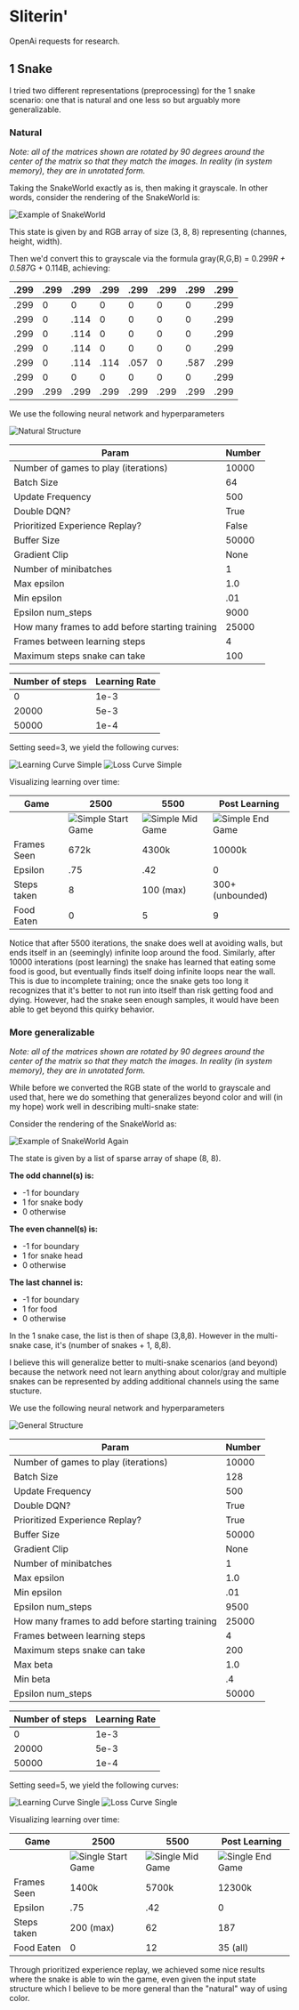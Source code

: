 # Sliterin'
OpenAi requests for research.

<!---
## Visualization
The snake is blue: (0,0,255), but its head is slighly darker (0,0,127).
The barrier is red: (255,0,0)
The food is green: (0,255,0)

![Example of SnakeWorld](./slitherin/media/example.jpg)
--->

## 1 Snake

I tried two different representations (preprocessing) for the 1 snake scenario: one that is natural and one less so but arguably more generalizable.

### Natural
*Note: all of the matrices shown are rotated by 90 degrees around the center of the matrix so that they match the images. In reality (in system memory), they are in unrotated form.*

Taking the SnakeWorld exactly as is, then making it grayscale. In other words, consider the rendering of the SnakeWorld is:

![Example of SnakeWorld](./slitherin/media/example.jpg) 

This state is given by and RGB array of size (3, 8, 8) representing (channes, height, width).

<!---
|255|255|255|255|255|255|255|255|
|--|--|--|--|--|--|--|--|
|255|0 |0 |0 |0 |0 |0 |255|
|255|0 |0 |0 |0 |0 |0 |255|
|255|0 |0 |0 |0 |0 |0 |255|
|255|0 |0 |0 |0 |0 |0 |255|
|255|0 |0 |0 |0 |0 |0 |255|
|255|0 |0 |0 |0 |0 |0 |255|
|255|255|255|255|255|255|255|255|

|0|0|0|0|0|0|0|0|
|--|--|--|--|--|--|--|--|
|0|0 |0 |0 |0 |0 |0 |0|
|0|0 |0 |0 |0 |0 |0 |0|
|0|0 |0 |0 |0 |0 |0 |0|
|0|0 |0 |0 |0 |0 |0 |0|
|0|0 |0 |0 |0 |0 |255 |0|
|0|0 |0 |0 |0 |0 |0 |0|
|0|0|0|0|0|0|0|0|

|0|0|0|0|0|0|0|0|
|--|--|--|--|--|--|--|--|
|0|0 |0 |0 |0 |0 |0 |0|
|0|0 |255 |0 |0 |0 |0 |0|
|0|0 |255 |0 |0 |0 |0 |0|
|0|0 |255 |0 |0 |0 |0 |0|
|0|0 |255 |255 |127 |0 |0 |0|
|0|0 |0 |0 |0 |0 |0 |0|
|0|0|0|0|0|0|0|0|
--->

Then we'd convert this to grayscale via the formula gray(R,G,B) = 0.299*R + 0.587*G + 0.114B, achieving:

|.299|.299|.299|.299|.299|.299|.299|.299|
|--|--|--|--|--|--|--|--|
|.299|0 |0 |0 |0 |0 |0 |.299|
|.299|0 |.114 |0 |0 |0 |0 |.299|
|.299|0 |.114 |0 |0 |0 |0 |.299|
|.299|0 |.114 |0 |0 |0 |0 |.299|
|.299|0 |.114 |.114 |.057 |0 |.587 |.299|
|.299|0 |0 |0 |0 |0 |0 |.299|
|.299|.299|.299|.299|.299|.299|.299|.299|

We use the following neural network and hyperparameters

![Natural Structure](./slitherin/media/simple.png) 

|Param																				    	| Number|
|---------------------------------------------------|-------|
|Number of games to play (iterations)				        |  10000|
|Batch Size 																	      |  64   |
|Update Frequency 																	|  500  |
|Double DQN? 																			  |  True |
|Prioritized Experience Replay?     							  |  False|
|Buffer Size																				|  50000|
|Gradient Clip																			|  None |
|Number of minibatches															|  1    |
|Max epsilon																				|  1.0  |
|Min epsilon																				|  .01  |
|Epsilon num_steps																	|  9000 |
|How many frames to add before starting training		|  25000|
|Frames between learning steps 											|  4    |
|Maximum steps snake can take												|  100  |

|Number of steps    																| Learning Rate|
|---------------------------------------------------|--------------|
| 0	   																							|	1e-3	       |
| 20000																							|	5e-3	       |
| 50000																							|	1e-4	       |

Setting seed=3, we yield the following curves:

![Learning Curve Simple](./slitherin/media/learning_curves_simple.png)
![Loss Curve Simple](./slitherin/media/loss_curve_simple.png)

Visualizing learning over time:

| Game        | 2500 | 5500  | Post Learning|   
|-------------|------|-------|--------------|
| |![Simple Start Game](./slitherin/media/simple_game_2500_epoch_10500.gif)|![Simple Mid Game](./slitherin/media/simple_game_5500_epoch_67590.gif)|![Simple End Game](./slitherin/media/simple_game_end_max_cap_300.gif)|
| Frames Seen | 672k | 4300k | 10000k		    |
| Epsilon     | .75  | .42   | 0 			      | 
| Steps taken | 8    | 100 (max) | 300+ (unbounded)	|
| Food Eaten  | 0    | 5     | 9   			    |

Notice that after 5500 iterations, the snake does well at avoiding walls, but ends itself in an (seemingly) infinite loop around the food.
Similarly, after 10000 interations (post learning) the snake has learned that eating some food is good, but eventually finds itself doing infinite loops near the wall.
This is due to incomplete training; once the snake gets too long it recognizes that it's better to not run into itself than risk getting food and dying.
However, had the snake seen enough samples, it would have been able to get beyond this quirky behavior.


















### More generalizable
*Note: all of the matrices shown are rotated by 90 degrees around the center of the matrix so that they match the images. In reality (in system memory), they are in unrotated form.*

While before we converted the RGB state of the world to grayscale and used that, here we do something that generalizes beyond color and will (in my hope) work well in describing multi-snake state:

Consider the rendering of the SnakeWorld as:

![Example of SnakeWorld Again](./slitherin/media/example.jpg) 

The state is given by a list of sparse array of shape (8, 8).

**The odd channel(s) is:**  
  * -1 for boundary
  * 1 for snake body
  * 0 otherwise

**The even channel(s) is:**  
  * -1 for boundary
  * 1 for snake head
  * 0 otherwise

**The last channel is:**  
  * -1 for boundary
  * 1 for food
  * 0 otherwise
  
In the 1 snake case, the list is then of shape (3,8,8). However in the multi-snake case, it's (number of snakes + 1, 8,8).

I believe this will generalize better to multi-snake scenarios (and beyond) because the network need not learn anything about color/gray and
multiple snakes can be represented by adding additional channels using the same stucture.


We use the following neural network and hyperparameters

![General Structure](./slitherin/media/single.png) 

|Param																				    	| Number|
|---------------------------------------------------|-------|
|Number of games to play (iterations)				        |  10000|
|Batch Size 																	      |  128  |
|Update Frequency 																	|  500  |
|Double DQN? 																			  |  True |
|Prioritized Experience Replay?     							  |  True |
|Buffer Size																				|  50000|
|Gradient Clip																			|  None |
|Number of minibatches															|  1    |
|Max epsilon																				|  1.0  |
|Min epsilon																				|  .01  |
|Epsilon num_steps																	|  9500 |
|How many frames to add before starting training		|  25000|
|Frames between learning steps 											|  4    |
|Maximum steps snake can take												|  200  |
|Max beta   																				|  1.0  |
|Min beta	    																			|  .4   |
|Epsilon num_steps																	| 50000 |

|Number of steps    																| Learning Rate|
|---------------------------------------------------|--------------|
| 0	   																							|	1e-3	       |
| 20000																							|	5e-3	       |
| 50000																							|	1e-4	       |

Setting seed=5, we yield the following curves:

![Learning Curve Single](./slitherin/media/learning_curves_single.png)
![Loss Curve Single](./slitherin/media/loss_curve_single.png)

Visualizing learning over time:

| Game        | 2500 | 5500  | Post Learning|   
|-------------|------|-------|--------------|
| |![Single Start Game](./slitherin/media/single_game_2500_epoch_11000.gif)|![Single Mid Game](./slitherin/media/single_game_5500_epoch_45090.gif)|![Single End Game](./slitherin/media/single_game_end_max_cap_300.gif)|
| Frames Seen | 1400k | 5700k | 12300k		    |
| Epsilon     | .75  | .42   | 0 			      | 
| Steps taken | 200 (max)    | 62 | 187	|
| Food Eaten  | 0    | 12     | 35 (all) |

Through prioritized experience replay, we achieved some nice results where the snake is able to win the game, even given the input state structure which I believe to be more general than the "natural" way of using color.




